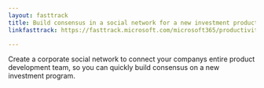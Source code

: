 ```yaml
---
layout: fasttrack
title: Build consensus in a social network for a new investment product
linkfasttrack: https://fasttrack.microsoft.com/microsoft365/productivitylibrary/Build-consensus-in-a-social-network-for-a-new-investment-product 

---
```

Create a corporate social network to connect your companys entire product development team, so you can quickly build consensus on a new investment program.